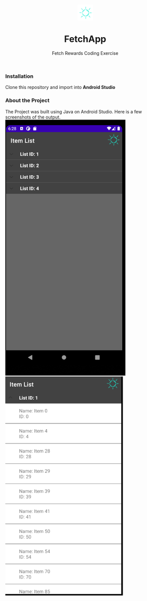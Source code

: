 <br />
<p align="center">
  <a href="https://github.com/TinsaeK/FetchApp">
    <img src="ic_action_name.png" alt="Logo" width="50" height="50">
  </a>

  <h1 align="center">FetchApp</h1>

  <p align="center">
    Fetch Rewards Coding Exercise
    <br />
  </p>
</p>
 <br>
 <h3>Installation</h3>
  Clone this repository and import into <b>Android Studio</b>
  </br>
<h3>About the Project</h3>
The Project was built using Java on Android Studio. Here is a few screenshots of the output.
<img src="list1.png"><img src="list2.png">

